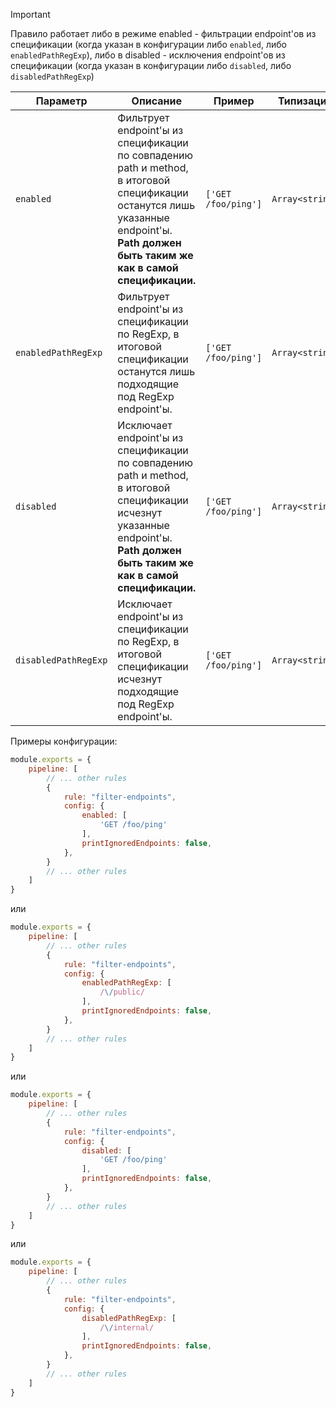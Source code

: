 > [!IMPORTANT]  
> Правило работает либо в режиме enabled - фильтрации endpoint'ов из спецификации (когда указан в конфигурации либо `enabled`, либо `enabledPathRegExp`), либо в disabled - исключения endpoint'ов из спецификации (когда указан в конфигурации либо `disabled`, либо `disabledPathRegExp`)

| Параметр    | Описание                                                                                                                                                                               | Пример                | Типизация       | Дефолтное       |
| -------- |----------------------------------------------------------------------------------------------------------------------------------------------------------------------------------------|-----------------------|-----------------|-----------------|
| `enabled`  | Фильтрует endpoint'ы из спецификации по совпадению path и method, в итоговой спецификации останутся лишь указанные endpoint'ы. **Path должен быть таким же как в самой спецификации.** | `['GET /foo/ping']` | `Array<string>` | |
| `enabledPathRegExp`  | Фильтрует endpoint'ы из спецификации по RegExp, в итоговой спецификации останутся лишь подходящие под RegExp endpoint'ы.                                                                           | `['GET /foo/ping']` | `Array<string>` | |
| `disabled`  | Исключает endpoint'ы из спецификации по совпадению path и method, в итоговой спецификации исчезнут указанные endpoint'ы. **Path должен быть таким же как в самой спецификации.**       | `['GET /foo/ping']` | `Array<string>` | |
| `disabledPathRegExp`  | Исключает endpoint'ы из спецификации по RegExp, в итоговой спецификации исчезнут подходящие под RegExp endpoint'ы.                                                                     | `['GET /foo/ping']` | `Array<string>` | |

Примеры конфигурации:

```js
module.exports = {
    pipeline: [
        // ... other rules
        {
            rule: "filter-endpoints",
            config: {
                enabled: [
                    'GET /foo/ping'
                ],
                printIgnoredEndpoints: false,
            },
        }
        // ... other rules
    ]
}
```

или

```js
module.exports = {
    pipeline: [
        // ... other rules
        {
            rule: "filter-endpoints",
            config: {
                enabledPathRegExp: [
                    /\/public/
                ],
                printIgnoredEndpoints: false,
            },
        }
        // ... other rules
    ]
}
```

или

```js
module.exports = {
    pipeline: [
        // ... other rules
        {
            rule: "filter-endpoints",
            config: {
                disabled: [
                    'GET /foo/ping'
                ],
                printIgnoredEndpoints: false,
            },
        }
        // ... other rules
    ]
}
```

или

```js
module.exports = {
    pipeline: [
        // ... other rules
        {
            rule: "filter-endpoints",
            config: {
                disabledPathRegExp: [
                    /\/internal/
                ],
                printIgnoredEndpoints: false,
            },
        }
        // ... other rules
    ]
}
```

